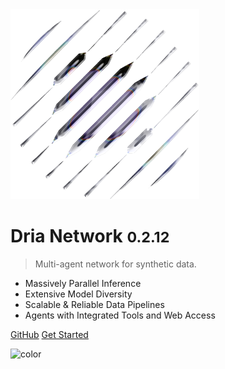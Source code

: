 <!-- _coverpage.md -->


<img src="chrome_logo.svg" width=60% height=60%>

# Dria Network <small>0.2.12</small>

> Multi-agent network for synthetic data.

- Massively Parallel Inference
- Extensive Model Diversity
- Scalable & Reliable Data Pipelines
- Agents with Integrated Tools and Web Access

[GitHub](https://github.com/firstbatchxyz/dria-sdk/)
[Get Started](/quickstart.md)
<!-- background color -->

![color](#f0f0f0)